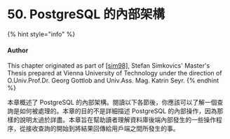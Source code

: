 # 50. PostgreSQL 的內部架構

{% hint style="info" %}
#### Author

This chapter originated as part of [\[sim98\]](../../bibliography.md#sim-98-enhancement-of-the-ansi-sql-implementation-of-postgresql-stefan-simkovics-department-of-information-systems-vienna-university-of-technology-vienna-austria-november-29-1998), Stefan Simkovics' Master's Thesis prepared at Vienna University of Technology under the direction of O.Univ.Prof.Dr. Georg Gottlob and Univ.Ass. Mag. Katrin Seyr.
{% endhint %}

本章概述了 PostgreSQL 的內部架構。閱讀以下各節後，你應該可以了解一個查詢是如何被處理的。本章的目的不是詳細描述 PostgreSQL 的內部操作，因為那樣的說明太過於詳盡。本章旨在幫助讀者理解資料庫後端內部發生的一些操作程序，從接收查詢的開始到將結果回傳給用戶端之間所發生的事。  


